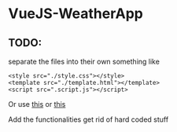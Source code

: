 # VueJS-WeatherApp

## TODO:

separate the files into their own
something like

```
<style src="./style.css"></style>
<template src="./template.html"></template>
<script src=".script.js"></script>
```

Or use [this](https://github.com/pksunkara/vue-builder-webpack-plugin)
or [this](https://github.com/bp91/vue-separated-html-without-webpack)

Add the functionalities get rid of hard coded stuff
